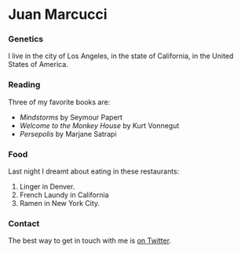 # Juan Marcucci

### Genetics

I live in the city of Los Angeles, in the state of California, in the United States
of America.

### Reading

Three of my favorite books are:

- *Mindstorms* by Seymour Papert
- *Welcome to the Monkey House* by Kurt Vonnegut
- *Persepolis* by Marjane Satrapi

### Food

Last night I dreamt about eating in these restaurants:

1. Linger in Denver.
2. French Laundy in California
3. Ramen in New York City.

### Contact

The best way to get in touch with me is [on Twitter](https://twitter.com/seankross).
